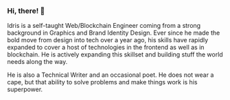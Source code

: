 ### Hi, there! 👋

Idris is a self-taught Web/Blockchain Engineer coming from a strong background in Graphics and Brand Identity Design. Ever since he made the bold move from design into tech over a year ago, his skills have rapidly expanded to cover a host of technologies in the frontend as well as in blockchain. He is actively expanding this skillset and building stuff the world needs along the way.

He is also a Technical Writer and an occasional poet. He does not wear a cape, but that ability to solve problems and make things work is his superpower.
